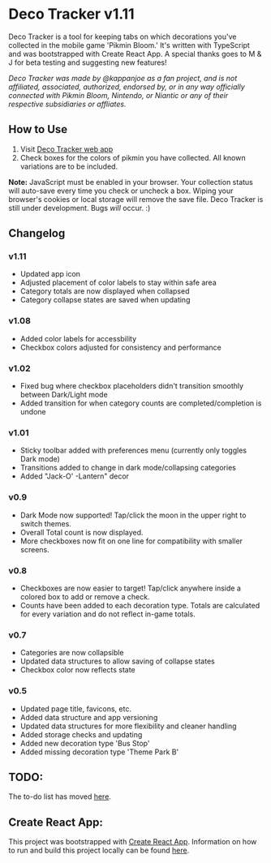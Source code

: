 # Deco Tracker v1.11
Deco Tracker is a tool for keeping tabs on which decorations you've collected in the mobile game 'Pikmin Bloom.' It's written with TypeScript and was bootstrapped with Create React App. A special thanks goes to M & J for beta testing and suggesting new features!

*Deco Tracker was made by @kappanjoe as a fan project, and is not affiliated, associated, authorized, endorsed by, or in any way officially connected with Pikmin Bloom, Nintendo, or Niantic or any of their respective subsidiaries or affliates.*

## How to Use

1. Visit [Deco Tracker web app](https://kappanjoe.github.io/seedling-tracker/)
2. Check boxes for the colors of pikmin you have collected. All known variations are to be included.

**Note:** JavaScript must be enabled in your browser. Your collection status will auto-save every time you check or uncheck a box. Wiping your browser's cookies or local storage will remove the save file. Deco Tracker is still under development. Bugs *will* occur. :)

## Changelog

### v1.11
- Updated app icon
- Adjusted placement of color labels to stay within safe area
- Category totals are now displayed when collapsed
- Category collapse states are saved when updating

### v1.08
- Added color labels for accessbility
- Checkbox colors adjusted for consistency and performance

### v1.02
- Fixed bug where checkbox placeholders didn't transition smoothly between Dark/Light mode
- Added transition for when category counts are completed/completion is undone

### v1.01
- Sticky toolbar added with preferences menu (currently only toggles Dark mode)
- Transitions added to change in dark mode/collapsing categories
- Added "Jack-O' -Lantern" decor

### v0.9
- Dark Mode now supported! Tap/click the moon in the upper right to switch themes.
- Overall Total count is now displayed.
- More checkboxes now fit on one line for compatibility with smaller screens.

### v0.8

- Checkboxes are now easier to target! Tap/click anywhere inside a colored box to add or remove a check.
- Counts have been added to each decoration type. Totals are calculated for every variation and do not reflect in-game totals.

### v0.7

- Categories are now collapsible
- Updated data structures to allow saving of collapse states
- Checkbox color now reflects state

### v0.5

- Updated page title, favicons, etc.
- Added data structure and app versioning
- Updated data structures for more flexibility and cleaner handling
- Added storage checks and updating
- Added new decoration type 'Bus Stop'
- Added missing decoration type 'Theme Park B'

## TODO:

The to-do list has moved [here](/TODO.md).

## Create React App:

This project was bootstrapped with [Create React App](https://github.com/facebook/create-react-app).
Information on how to run and build this project locally can be found [here](/CREATE-REACT.md).